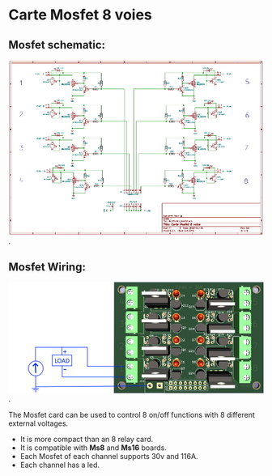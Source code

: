 # Carte Mosfet 8 voies

## Mosfet schematic:
![here](https://github.com/Ingwie/OpenAVRc_Hw/blob/V3/MultiSwitch_MosFet/Mosfet.jpg).  

## Mosfet Wiring:
![here](https://github.com/Ingwie/OpenAVRc_Hw/blob/V3/MultiSwitch_MosFet/Mosfet_Wiring.jpg).  

The Mosfet card can be used to control 8 on/off functions with 8 different external voltages.
* It is more compact than an 8 relay card.
* It is compatible with **Ms8** and **Ms16** boards.
* Each Mosfet of each channel supports 30v and 116A.
* Each channel has a led.

